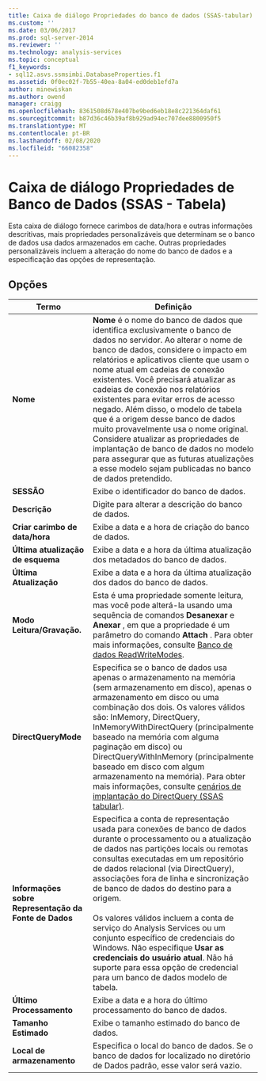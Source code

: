 ```yaml
---
title: Caixa de diálogo Propriedades do banco de dados (SSAS-tabular) | Microsoft Docs
ms.custom: ''
ms.date: 03/06/2017
ms.prod: sql-server-2014
ms.reviewer: ''
ms.technology: analysis-services
ms.topic: conceptual
f1_keywords:
- sql12.asvs.ssmsimbi.DatabaseProperties.f1
ms.assetid: 0f0ec02f-7b55-40ea-8a04-ed0deb1efd7a
author: minewiskan
ms.author: owend
manager: craigg
ms.openlocfilehash: 8361508d678e407be9bed6eb18e8c221364daf61
ms.sourcegitcommit: b87d36c46b39af8b929ad94ec707dee8800950f5
ms.translationtype: MT
ms.contentlocale: pt-BR
ms.lasthandoff: 02/08/2020
ms.locfileid: "66082358"
---
```

# <a name="database-properties-dialog-box-ssas---tabular"></a>Caixa de diálogo Propriedades de Banco de Dados (SSAS - Tabela)
  Esta caixa de diálogo fornece carimbos de data/hora e outras informações descritivas, mais propriedades personalizáveis que determinam se o banco de dados usa dados armazenados em cache. Outras propriedades personalizáveis incluem a alteração do nome do banco de dados e a especificação das opções de representação.  
  
## <a name="options"></a>Opções  
  
|Termo|Definição|  
|----------|----------------|  
|**Nome**|**Nome** é o nome do banco de dados que identifica exclusivamente o banco de dados no servidor. Ao alterar o nome de banco de dados, considere o impacto em relatórios e aplicativos cliente que usam o nome atual em cadeias de conexão existentes. Você precisará atualizar as cadeias de conexão nos relatórios existentes para evitar erros de acesso negado. Além disso, o modelo de tabela que é a origem desse banco de dados muito provavelmente usa o nome original. Considere atualizar as propriedades de implantação de banco de dados no modelo para assegurar que as futuras atualizações a esse modelo sejam publicadas no banco de dados pretendido.|  
|**SESSÃO**|Exibe o identificador do banco de dados.|  
|**Descrição**|Digite para alterar a descrição do banco de dados.|  
|**Criar carimbo de data/hora**|Exibe a data e a hora de criação do banco de dados.|  
|**Última atualização de esquema**|Exibe a data e a hora da última atualização dos metadados do banco de dados.|  
|**Última Atualização**|Exibe a data e a hora da última atualização dos dados do banco de dados.|  
|**Modo Leitura/Gravação.**|Esta é uma propriedade somente leitura, mas você pode alterá-la usando uma sequência de comandos **Desanexar** e **Anexar** , em que a propriedade é um parâmetro do comando **Attach** . Para obter mais informações, consulte [Banco de dados ReadWriteModes](multidimensional-models/database-readwritemodes.md).|  
|**DirectQueryMode**|Especifica se o banco de dados usa apenas o armazenamento na memória (sem armazenamento em disco), apenas o armazenamento em disco ou uma combinação dos dois. Os valores válidos são: InMemory, DirectQuery, InMemoryWithDirectQuery (principalmente baseado na memória com alguma paginação em disco) ou DirectQueryWithInMemory (principalmente baseado em disco com algum armazenamento na memória). Para obter mais informações, consulte [cenários de implantação do DirectQuery &#40;SSAS tabular&#41;](directquery-deployment-scenarios-ssas-tabular.md).|  
|**Informações sobre Representação da Fonte de Dados**|Especifica a conta de representação usada para conexões de banco de dados durante o processamento ou a atualização de dados nas partições locais ou remotas consultas executadas em um repositório de dados relacional (via DirectQuery), associações fora de linha e sincronização de banco de dados do destino para a origem.<br /><br /> Os valores válidos incluem a conta de serviço do Analysis Services ou um conjunto específico de credenciais do Windows. Não especifique **Usar as credenciais do usuário atual**. Não há suporte para essa opção de credencial para um banco de dados modelo de tabela.|  
|**Último Processamento**|Exibe a data e a hora do último processamento do banco de dados.|  
|**Tamanho Estimado**|Exibe o tamanho estimado do banco de dados.|  
|**Local de armazenamento**|Especifica o local do banco de dados. Se o banco de dados for localizado no diretório de Dados padrão, esse valor será vazio.|  
  
  
